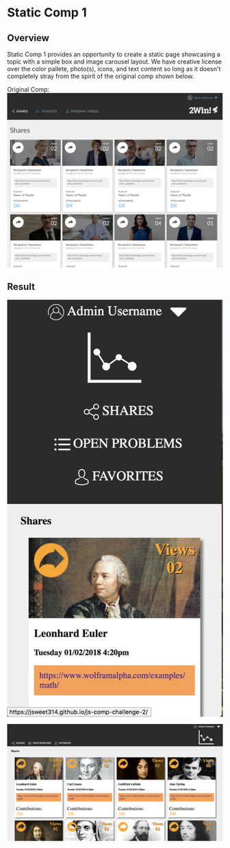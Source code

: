 # Static Comp 1

## Overview
Static Comp 1 provides an opportunity to create a static page showcasing a topic with a simple box and image carousel layout. We have creative license over the color pallete, photo(s), icons, and text content so long as it doesn't completely stray from the spirit of the original comp shown below.

Original Comp: 
![original comp](images/comp2-stock.png)

## Result 

![mobile styling](images/js-comp2-mobile.png)

![full screen styling](images/js-comp2-fullscreen.png)
